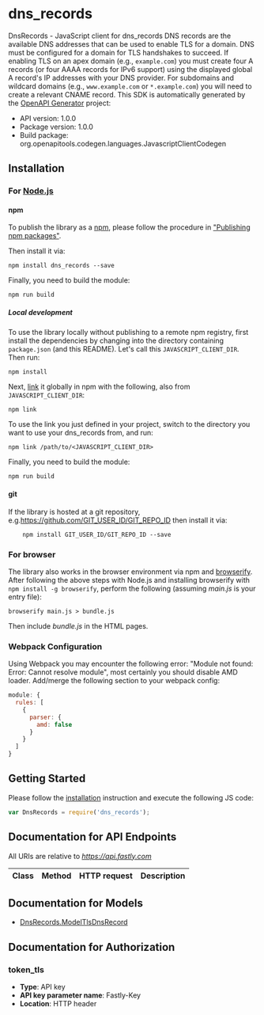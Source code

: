 # dns_records

DnsRecords - JavaScript client for dns_records
DNS records are the available DNS addresses that can be used to enable TLS for a domain. DNS must be configured for a domain for TLS handshakes to succeed. If enabling TLS on an apex domain (e.g., `example.com`) you must create four A records (or four AAAA records for IPv6 support) using the displayed global A record's IP addresses with your DNS provider. For subdomains and wildcard domains (e.g., `www.example.com` or `*.example.com`) you will need to create a relevant CNAME record.
This SDK is automatically generated by the [OpenAPI Generator](https://openapi-generator.tech) project:

- API version: 1.0.0
- Package version: 1.0.0
- Build package: org.openapitools.codegen.languages.JavascriptClientCodegen

## Installation

### For [Node.js](https://nodejs.org/)

#### npm

To publish the library as a [npm](https://www.npmjs.com/), please follow the procedure in ["Publishing npm packages"](https://docs.npmjs.com/getting-started/publishing-npm-packages).

Then install it via:

```shell
npm install dns_records --save
```

Finally, you need to build the module:

```shell
npm run build
```

##### Local development

To use the library locally without publishing to a remote npm registry, first install the dependencies by changing into the directory containing `package.json` (and this README). Let's call this `JAVASCRIPT_CLIENT_DIR`. Then run:

```shell
npm install
```

Next, [link](https://docs.npmjs.com/cli/link) it globally in npm with the following, also from `JAVASCRIPT_CLIENT_DIR`:

```shell
npm link
```

To use the link you just defined in your project, switch to the directory you want to use your dns_records from, and run:

```shell
npm link /path/to/<JAVASCRIPT_CLIENT_DIR>
```

Finally, you need to build the module:

```shell
npm run build
```

#### git

If the library is hosted at a git repository, e.g.https://github.com/GIT_USER_ID/GIT_REPO_ID
then install it via:

```shell
    npm install GIT_USER_ID/GIT_REPO_ID --save
```

### For browser

The library also works in the browser environment via npm and [browserify](http://browserify.org/). After following
the above steps with Node.js and installing browserify with `npm install -g browserify`,
perform the following (assuming *main.js* is your entry file):

```shell
browserify main.js > bundle.js
```

Then include *bundle.js* in the HTML pages.

### Webpack Configuration

Using Webpack you may encounter the following error: "Module not found: Error:
Cannot resolve module", most certainly you should disable AMD loader. Add/merge
the following section to your webpack config:

```javascript
module: {
  rules: [
    {
      parser: {
        amd: false
      }
    }
  ]
}
```

## Getting Started

Please follow the [installation](#installation) instruction and execute the following JS code:

```javascript
var DnsRecords = require('dns_records');

```

## Documentation for API Endpoints

All URIs are relative to *https://api.fastly.com*

Class | Method | HTTP request | Description
------------ | ------------- | ------------- | -------------


## Documentation for Models

 - [DnsRecords.ModelTlsDnsRecord](docs/ModelTlsDnsRecord.md)


## Documentation for Authorization



### token_tls


- **Type**: API key
- **API key parameter name**: Fastly-Key
- **Location**: HTTP header

